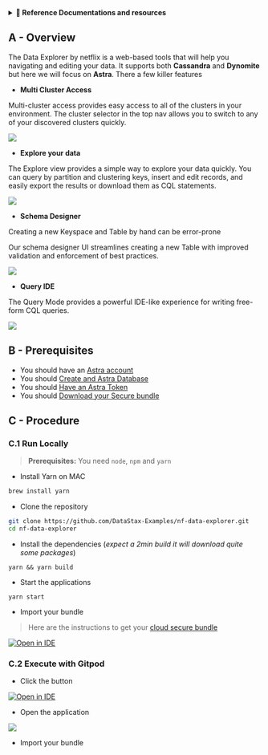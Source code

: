 <details>
<summary><b> 📖 Reference Documentations and resources</b></summary>
<ol>
<li><a href="https://netflixtechblog.com/exploring-data-netflix-9d87e20072e3"><b>📖 Netlix Blog</b> - Introduction of the tool by Netflix</a>
<li><a href="https://github.com/Netflix/nf-data-explorer"><i class="fa fa-github"></i><b>Github Repository</b> - Core project </a>
<li><a href="https://github.com/DataStax-Examples/nf-data-explorer"><b>Github Repository</b> - Fork for Astra </a>
</ol>
</details>

## A - Overview

The Data Explorer by netflix is a web-based tools that will help you navigating and editing your data. It supports both **Cassandra** and **Dynomite** but here we will focus on **Astra**. There a few killer features

- **Multi Cluster Access**

Multi-cluster access provides easy access to all of the clusters in your environment. The cluster selector in the top nav allows you to switch to any of your discovered clusters quickly.

<img src="../../../../img/netflix-data-explorer/cluster_selector.png" />

- **Explore your data**

The Explore view provides a simple way to explore your data quickly. You can query by partition and clustering keys, insert and edit records, and easily export the results or download them as CQL statements.

<img src="../../../../img/netflix-data-explorer/explore_view.png" />

- **Schema Designer**

Creating a new Keyspace and Table by hand can be error-prone

Our schema designer UI streamlines creating a new Table with improved validation and enforcement of best practices.

<img src="../../../../img/netflix-data-explorer/schema_designer.gif" />

- **Query IDE**

The Query Mode provides a powerful IDE-like experience for writing free-form CQL queries.

<img src="../../../../img/netflix-data-explorer/query_ide.gif" />

## B - Prerequisites

- You should have an [Astra account](http://astra.datastax.com/)
- You should [Create and Astra Database](/docs/pages/astra/create-instance/)
- You should [Have an Astra Token](/docs/pages/astra/create-token/)
- You should [Download your Secure bundle](/docs/pages/astra/download-scb/)

## C - Procedure

### C.1 Run Locally

> **Prerequisites:** You need `node`, `npm` and `yarn`

- Install Yarn on MAC

```bash
brew install yarn
```

- Clone the repository

```bash
git clone https://github.com/DataStax-Examples/nf-data-explorer.git
cd nf-data-explorer
```

- Install the dependencies (_expect a 2min build it will download quite some packages_)

```
yarn && yarn build
```

- Start the applications

```
yarn start
```

- Import your bundle

> Here are the instructions to get your [cloud secure bundle](/docs/pages/astra/download-scb/)

[![Open in IDE](https://gitpod.io/button/open-in-gitpod.svg)](https://gitpod.io/#https://github.com/DataStax-Examples/nf-data-explorer)

### C.2 Execute with Gitpod

- Click the button

[![Open in IDE](https://gitpod.io/button/open-in-gitpod.svg)](https://gitpod.io/#https://github.com/DataStax-Examples/nf-data-explorer)

- Open the application

<img src="../../../../img/netflix-data-explorer/import-bundle.png" />

- Import your bundle
